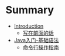 # Summary

* [Introduction](README.md)
    * [写在前面的话](写在前面的话.md)
* [Java入门-基础语法](chapter1.md)
    * [命令行操作指南](命令行操作指南.md)

